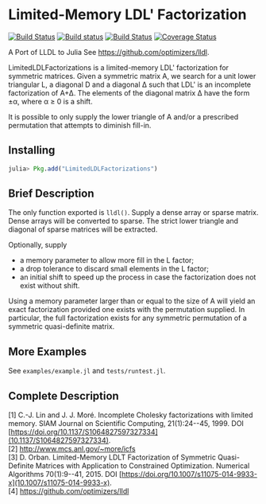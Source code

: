 # Limited-Memory LDL' Factorization

[![Build Status](https://travis-ci.org/JuliaSmoothOptimizers/LimitedLDLFactorizations.jl.svg?branch=master)](https://travis-ci.org/JuliaSmoothOptimizers/LimitedLDLFactorizations.jl)
[![Build status](https://ci.appveyor.com/api/projects/status/uayusnq2flht8m80/branch/master?svg=true)](https://ci.appveyor.com/project/dpo/limitedldlfactorizations-jl/branch/master)
[![Build Status](https://api.cirrus-ci.com/github/JuliaSmoothOptimizers/LimitedLDLFactorizations.jl.svg)](https://cirrus-ci.com/github/JuliaSmoothOptimizers/LimitedLDLFactorizations.jl)
[![Coverage Status](https://coveralls.io/repos/github/JuliaSmoothOptimizers/LimitedLDLFactorizations.jl/badge.svg?branch=master)](https://coveralls.io/github/JuliaSmoothOptimizers/LimitedLDLFactorizations.jl?branch=master)

A Port of LLDL to Julia
See https://github.com/optimizers/lldl.

LimitedLDLFactorizations is a limited-memory LDL' factorization for symmetric matrices.
Given a symmetric matrix A, we search for a unit lower triangular L, a
diagonal D and a diagonal ∆ such that LDL' is an incomplete factorization
of A+∆. The elements of the diagonal matrix ∆ have the form ±α, where α ≥ 0
is a shift.

It is possible to only supply the lower triangle of A and/or a prescribed permutation that attempts to diminish fill-in.

## Installing

```JULIA
julia> Pkg.add("LimitedLDLFactorizations")
```

## Brief Description

The only function exported is `lldl()`.
Supply a dense array or sparse matrix.
Dense arrays will be converted to sparse.
The strict lower triangle and diagonal of sparse matrices will be extracted.

Optionally, supply
* a memory parameter to allow more fill in the L factor;
* a drop tolerance to discard small elements in the L factor;
* an initial shift to speed up the process in case the factorization does not exist without shift.

Using a memory parameter larger than or equal to the size of A will yield an
exact factorization provided one exists with the permutation supplied.
In particular, the full factorization exists for any symmetric permutation of a symmetric quasi-definite matrix.

## More Examples

See `examples/example.jl` and `tests/runtest.jl`.

## Complete Description

[1] C.-J. Lin and J. J. Moré. Incomplete Cholesky factorizations with limited
    memory. SIAM Journal on Scientific Computing, 21(1):24--45, 1999.
    DOI [https://doi.org/10.1137/S1064827597327334](10.1137/S1064827597327334).
<br>
[2] http://www.mcs.anl.gov/~more/icfs
<br>
[3] D. Orban. Limited-Memory LDLT Factorization of Symmetric Quasi-Definite
    Matrices with Application to Constrained Optimization. Numerical Algorithms
    70(1):9--41, 2015. DOI [https://doi.org/10.1007/s11075-014-9933-x](10.1007/s11075-014-9933-x).
<br>
[4] https://github.com/optimizers/lldl
